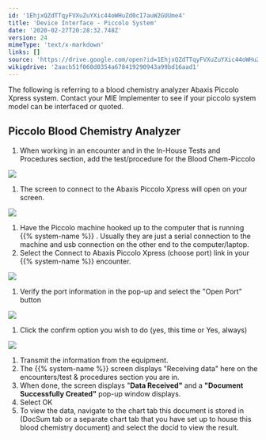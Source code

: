 ```yaml
---
id: '1EhjxQZdTTqyFVXuZuYXic44oWHuZd0cI7auW2GUUme4'
title: 'Device Interface - Piccolo System'
date: '2020-02-27T20:28:32.748Z'
version: 24
mimeType: 'text/x-markdown'
links: []
source: 'https://drive.google.com/open?id=1EhjxQZdTTqyFVXuZuYXic44oWHuZd0cI7auW2GUUme4'
wikigdrive: '2aacb51f060d0354a678419290943a99bd16aad1'
---
```

The following is referring to a blood chemistry analyzer Abaxis Piccolo Xpress system. Contact your MIE Implementer to see if your piccolo system model can be interfaced or quoted.

## Piccolo Blood Chemistry Analyzer

1. When working in an encounter and in the In-House Tests and Procedures section, add the test/procedure for the Blood Chem-Piccolo

![](../device-interface-piccolo-system.assets/dbba9481cef238f732d3f6fc1bda5c02.png)

1. The screen to connect to the Abaxis Piccolo Xpress will open on your screen.

![](../device-interface-piccolo-system.assets/a81f829f53e4cb2d366addb29c94d1eb.png)

1. Have the Piccolo machine hooked up to the computer that is running {{% system-name %}} . Usually they are just a serial connection to the machine and usb connection on the other end to the computer/laptop.
2. Select the Connect to Abaxis Piccolo Xpress (choose port) link in your {{% system-name %}} encounter.

![](../device-interface-piccolo-system.assets/324ec0f864a9b2f1d8e7a74da200aeba.png)

1. Verify the port information in the pop-up and select the "Open Port" button

![](../device-interface-piccolo-system.assets/fe5d8c12fe32029055b0b981fce623f4.png)

1. Click the confirm option you wish to do (yes, this time or Yes, always)

![](../device-interface-piccolo-system.assets/7e6e665bfcc21ae7b381749dfd6a8fc0.png)

1. Transmit the information from the equipment.
2. The {{% system-name %}} screen displays "Receiving data" here on the encounters/test & procedures section you are in.
3. When done, the screen displays "<strong>Data Received"</strong> and a <strong>"Document Successfully Created"</strong> pop-up window displays.
4. Select OK
5. To view the data, navigate to the chart tab this document is stored in (DocSum tab or a separate chart tab that you have set up to house this blood chemistry document) and select the docid to view the result.
